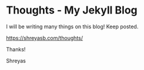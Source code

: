 # Thoughts - My Jekyll Blog

I will be writing many things on this blog! Keep posted.

https://shreyasb.com/thoughts/

Thanks!

Shreyas

